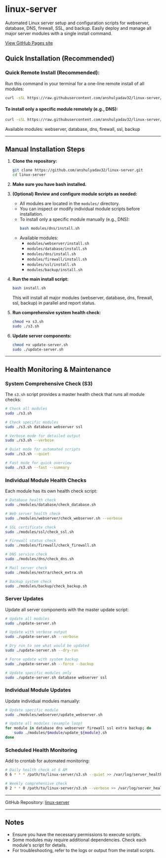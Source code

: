 

# linux-server

Automated Linux server setup and configuration scripts for webserver, database, DNS, firewall, SSL, and backup. Easily deploy and manage all major server modules with a single install command.

[View GitHub Pages site](https://anshulyadav32.github.io/linux-server/)



## Quick Installation (Recommended)




### Quick Remote Install (Recommended):
Run this command in your terminal for a one-line remote install of all modules:
```bash
curl -sSL https://raw.githubusercontent.com/anshulyadav32/linux-server/main/s1.sh | bash
```

#### To install only a specific module remotely (e.g., DNS):
```bash
curl -sSL https://raw.githubusercontent.com/anshulyadav32/linux-server/main/s1.sh | bash -s dns
```

Available modules: webserver, database, dns, firewall, ssl, backup


---

## Manual Installation Steps

1. **Clone the repository:**
   ```bash
   git clone https://github.com/anshulyadav32/linux-server.git
   cd linux-server
   ```

2. **Make sure you have bash installed.**


3. **(Optional) Review and configure module scripts as needed:**
    - All modules are located in the `modules/` directory.
    - You can inspect or modify individual module scripts before installation.
    - To install only a specific module manually (e.g., DNS):
       ```bash
       bash modules/dns/install.sh
       ```
    - Available modules:
      - `modules/webserver/install.sh`
      - `modules/database/install.sh`
      - `modules/dns/install.sh`
      - `modules/firewall/install.sh`
      - `modules/ssl/install.sh`
      - `modules/backup/install.sh`

4. **Run the main install script:**
   ```bash
   bash install.sh
   ```
   This will install all major modules (webserver, database, dns, firewall, ssl, backup) in parallel and report status.

5. **Run comprehensive system health check:**
   ```bash
   chmod +x s3.sh
   sudo ./s3.sh
   ```

6. **Update server components:**
   ```bash
   chmod +x update-server.sh
   sudo ./update-server.sh
   ```

---

## Health Monitoring & Maintenance

### System Comprehensive Check (S3)
The `s3.sh` script provides a master health check that runs all module checks:

```bash
# Check all modules
sudo ./s3.sh

# Check specific modules
sudo ./s3.sh database webserver ssl

# Verbose mode for detailed output
sudo ./s3.sh --verbose

# Quiet mode for automated scripts
sudo ./s3.sh --quiet

# Fast mode for quick overview
sudo ./s3.sh --fast --summary
```

### Individual Module Health Checks
Each module has its own health check script:

```bash
# Database health check
sudo ./modules/database/check_database.sh

# Web server health check  
sudo ./modules/webserver/check_webserver.sh --verbose

# SSL certificate check
sudo ./modules/ssl/check_ssl.sh

# Firewall status check
sudo ./modules/firewall/check_firewall.sh

# DNS service check
sudo ./modules/dns/check_dns.sh

# Mail server check
sudo ./modules/extra/check_extra.sh

# Backup system check
sudo ./modules/backup/check_backup.sh
```

### Server Updates
Update all server components with the master update script:

```bash
# Update all modules
sudo ./update-server.sh

# Update with verbose output
sudo ./update-server.sh --verbose

# Dry run to see what would be updated
sudo ./update-server.sh --dry-run

# Force update with system backup
sudo ./update-server.sh --force --backup

# Update specific modules only
sudo ./update-server.sh database webserver ssl
```

### Individual Module Updates
Update individual modules manually:

```bash
# Update specific module
sudo ./modules/webserver/update_webserver.sh

# Update all modules (example loop)
for module in database dns webserver firewall ssl extra backup; do
    sudo ./modules/$module/update_${module}.sh
done
```

### Scheduled Health Monitoring
Add to crontab for automated monitoring:

```bash
# Daily health check at 6 AM
0 6 * * * /path/to/linux-server/s3.sh --quiet >> /var/log/server_health.log 2>&1

# Weekly comprehensive check
0 2 * * 0 /path/to/linux-server/s3.sh --verbose >> /var/log/server_health_weekly.log 2>&1
```

---

GitHub Repository: [linux-server](https://github.com/anshulyadav32/linux-server)

---

## Notes
- Ensure you have the necessary permissions to execute scripts.
- Some modules may require additional dependencies. Check each module's script for details.
- For troubleshooting, refer to the logs or output from the install scripts.
